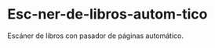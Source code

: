 Esc-ner-de-libros-autom-tico
============================

Escáner de libros con pasador de páginas automático. 
